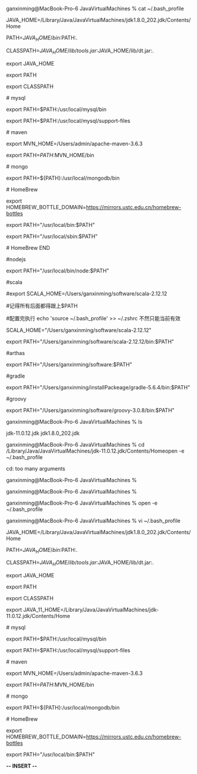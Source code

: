 

ganxinming@MacBook-Pro-6 JavaVirtualMachines % cat ~/.bash_profile

JAVA_HOME=/Library/Java/JavaVirtualMachines/jdk1.8.0_202.jdk/Contents/Home

PATH=$JAVA_HOME/bin:$PATH:.

CLASSPATH=$JAVA_HOME/lib/tools.jar:$JAVA_HOME/lib/dt.jar:.

export JAVA_HOME

export PATH

export CLASSPATH



\# mysql

export PATH=$PATH:/usr/local/mysql/bin

export PATH=$PATH:/usr/local/mysql/support-files

\# maven

export MVN_HOME=/Users/admin/apache-maven-3.6.3

export PATH=$PATH:$MVN_HOME/bin



\# mongo

export PATH=${PATH}:/usr/local/mongodb/bin



\# HomeBrew

export HOMEBREW_BOTTLE_DOMAIN=https://mirrors.ustc.edu.cn/homebrew-bottles

export PATH="/usr/local/bin:$PATH"

export PATH="/usr/local/sbin:$PATH"

\# HomeBrew END



\#nodejs

export PATH="/usr/local/bin/node:$PATH"



\#scala

\#export SCALA_HOME=/Users/ganxinming/software/scala-2.12.12

\#记得所有后面都得跟上$PATH

\#配置完执行 echo 'source ~/.bash_profile' >> ~/.zshrc 不然只能当前有效

SCALA_HOME="/Users/ganxinming/software/scala-2.12.12"

export PATH="/Users/ganxinming/software/scala-2.12.12/bin:$PATH"



\#arthas

export PATH="/Users/ganxinming/software:$PATH"



\#gradle

export PATH="/Users/ganxinming/installPackeage/gradle-5.6.4/bin:$PATH"



\#groovy

export PATH="/Users/ganxinming/software/groovy-3.0.8/bin:$PATH"

ganxinming@MacBook-Pro-6 JavaVirtualMachines % ls         

jdk-11.0.12.jdk		jdk1.8.0_202.jdk

ganxinming@MacBook-Pro-6 JavaVirtualMachines % cd /Library/Java/JavaVirtualMachines/jdk-11.0.12.jdk/Contents/Homeopen -e ~/.bash_profile

cd: too many arguments

ganxinming@MacBook-Pro-6 JavaVirtualMachines % 

ganxinming@MacBook-Pro-6 JavaVirtualMachines % 

ganxinming@MacBook-Pro-6 JavaVirtualMachines % open -e ~/.bash_profile

ganxinming@MacBook-Pro-6 JavaVirtualMachines % vi ~/.bash_profile



JAVA_HOME=/Library/Java/JavaVirtualMachines/jdk1.8.0_202.jdk/Contents/Home

PATH=$JAVA_HOME/bin:$PATH:.

CLASSPATH=$JAVA_HOME/lib/tools.jar:$JAVA_HOME/lib/dt.jar:.

export JAVA_HOME

export PATH

export CLASSPATH

export JAVA_11_HOME=/Library/Java/JavaVirtualMachines/jdk-11.0.12.jdk/Contents/Home





\# mysql

export PATH=$PATH:/usr/local/mysql/bin

export PATH=$PATH:/usr/local/mysql/support-files

\# maven

export MVN_HOME=/Users/admin/apache-maven-3.6.3

export PATH=$PATH:$MVN_HOME/bin



\# mongo

export PATH=${PATH}:/usr/local/mongodb/bin



\# HomeBrew

export HOMEBREW_BOTTLE_DOMAIN=https://mirrors.ustc.edu.cn/homebrew-bottles

export PATH="/usr/local/bin:$PATH"

**-- INSERT --**